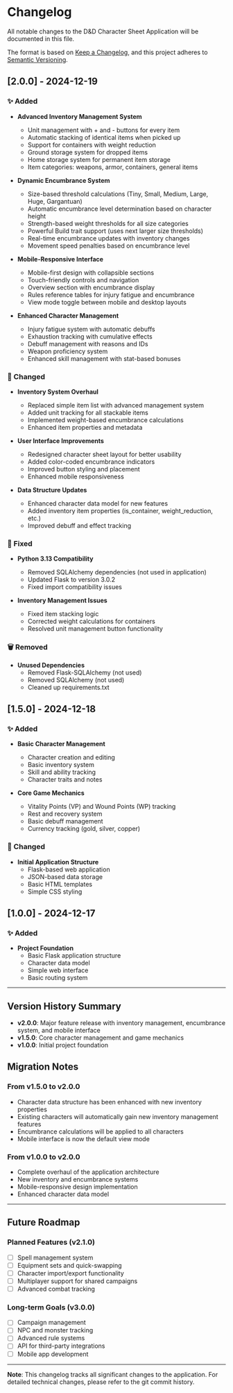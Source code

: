 # Changelog

All notable changes to the D&D Character Sheet Application will be documented in this file.

The format is based on [Keep a Changelog](https://keepachangelog.com/en/1.0.0/),
and this project adheres to [Semantic Versioning](https://semver.org/spec/v2.0.0.html).

## [2.0.0] - 2024-12-19

### ✨ Added
- **Advanced Inventory Management System**
  - Unit management with + and - buttons for every item
  - Automatic stacking of identical items when picked up
  - Support for containers with weight reduction
  - Ground storage system for dropped items
  - Home storage system for permanent item storage
  - Item categories: weapons, armor, containers, general items

- **Dynamic Encumbrance System**
  - Size-based threshold calculations (Tiny, Small, Medium, Large, Huge, Gargantuan)
  - Automatic encumbrance level determination based on character height
  - Strength-based weight thresholds for all size categories
  - Powerful Build trait support (uses next larger size thresholds)
  - Real-time encumbrance updates with inventory changes
  - Movement speed penalties based on encumbrance level

- **Mobile-Responsive Interface**
  - Mobile-first design with collapsible sections
  - Touch-friendly controls and navigation
  - Overview section with encumbrance display
  - Rules reference tables for injury fatigue and encumbrance
  - View mode toggle between mobile and desktop layouts

- **Enhanced Character Management**
  - Injury fatigue system with automatic debuffs
  - Exhaustion tracking with cumulative effects
  - Debuff management with reasons and IDs
  - Weapon proficiency system
  - Enhanced skill management with stat-based bonuses

### 🔧 Changed
- **Inventory System Overhaul**
  - Replaced simple item list with advanced management system
  - Added unit tracking for all stackable items
  - Implemented weight-based encumbrance calculations
  - Enhanced item properties and metadata

- **User Interface Improvements**
  - Redesigned character sheet layout for better usability
  - Added color-coded encumbrance indicators
  - Improved button styling and placement
  - Enhanced mobile responsiveness

- **Data Structure Updates**
  - Enhanced character data model for new features
  - Added inventory item properties (is_container, weight_reduction, etc.)
  - Improved debuff and effect tracking

### 🐛 Fixed
- **Python 3.13 Compatibility**
  - Removed SQLAlchemy dependencies (not used in application)
  - Updated Flask to version 3.0.2
  - Fixed import compatibility issues

- **Inventory Management Issues**
  - Fixed item stacking logic
  - Corrected weight calculations for containers
  - Resolved unit management button functionality

### 🗑️ Removed
- **Unused Dependencies**
  - Removed Flask-SQLAlchemy (not used)
  - Removed SQLAlchemy (not used)
  - Cleaned up requirements.txt

## [1.5.0] - 2024-12-18

### ✨ Added
- **Basic Character Management**
  - Character creation and editing
  - Basic inventory system
  - Skill and ability tracking
  - Character traits and notes

- **Core Game Mechanics**
  - Vitality Points (VP) and Wound Points (WP) tracking
  - Rest and recovery system
  - Basic debuff management
  - Currency tracking (gold, silver, copper)

### 🔧 Changed
- **Initial Application Structure**
  - Flask-based web application
  - JSON-based data storage
  - Basic HTML templates
  - Simple CSS styling

## [1.0.0] - 2024-12-17

### ✨ Added
- **Project Foundation**
  - Basic Flask application structure
  - Character data model
  - Simple web interface
  - Basic routing system

---

## Version History Summary

- **v2.0.0**: Major feature release with inventory management, encumbrance system, and mobile interface
- **v1.5.0**: Core character management and game mechanics
- **v1.0.0**: Initial project foundation

## Migration Notes

### From v1.5.0 to v2.0.0
- Character data structure has been enhanced with new inventory properties
- Existing characters will automatically gain new inventory management features
- Encumbrance calculations will be applied to all characters
- Mobile interface is now the default view mode

### From v1.0.0 to v2.0.0
- Complete overhaul of the application architecture
- New inventory and encumbrance systems
- Mobile-responsive design implementation
- Enhanced character data model

---

## Future Roadmap

### Planned Features (v2.1.0)
- [ ] Spell management system
- [ ] Equipment sets and quick-swapping
- [ ] Character import/export functionality
- [ ] Multiplayer support for shared campaigns
- [ ] Advanced combat tracking

### Long-term Goals (v3.0.0)
- [ ] Campaign management
- [ ] NPC and monster tracking
- [ ] Advanced rule systems
- [ ] API for third-party integrations
- [ ] Mobile app development

---

**Note**: This changelog tracks all significant changes to the application. For detailed technical changes, please refer to the git commit history. 